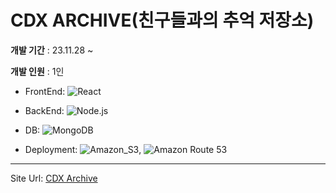 # CDX ARCHIVE(친구들과의 추억 저장소)

**개발 기간** : 23.11.28 ~

**개발 인원** : 1인

- FrontEnd: ![React](https://img.shields.io/badge/React-61DAFB?style=flat&logo=React&logoColor=white)

- BackEnd: ![Node.js](https://img.shields.io/badge/Node.js-339933?style=flat&logo=Node.js&logoColor=white)

- DB: ![MongoDB](https://img.shields.io/badge/MongoDB-47A248?style=flat&logo=mongodb&logoColor=white)

- Deployment: ![Amazon_S3](https://img.shields.io/badge/Amazon_S3-569A31?style=flat&logo=amazons3&logoColor=white), ![Amazon Route 53](https://img.shields.io/badge/Route_53-8C4FFF?style=flat&logo=amazonroute53&logoColor=white) 

---
Site Url: [CDX Archive](http://cdxarchive.com)
